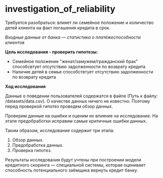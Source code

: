 # investigation_of_reliability
Требуется разобраться:  влияет ли семейное положение и количество детей клиента на факт погашения кредита в срок. 

*Входные данные от банка — статистика о платёжеспособности клиентов*

**Цель исследования - проверить гипотезы:**
- Семейное положение "женат/замужем/гражданский брак" способсвтует отсутствию задолженности по возврату кредита 
- Наличие детей в семье способствтует отсутствию задолженности по возврату кредита

**Ход исследования**

Данные о поведении пользователей содержатся в файле (Путь к файлу: /datasets/data.csv). О качестве данных ничего не известно. Поэтому перед проверкой гипотез проведем обзор данных. 

Проверим данные на ошибки и оценим их влияние на исследование. На этапе предобработки исправим самые критичные ошибки данных.
 
Таким образом, исследование содержит три этапа:
 1. Обзор данных.
 2. Предобработка данных.
 3. Проверка гипотез.


Результаты исследования будут учтены при построении модели кредитного скоринга — специальной системы, которая оценивает способность потенциального заёмщика вернуть кредит банку.
